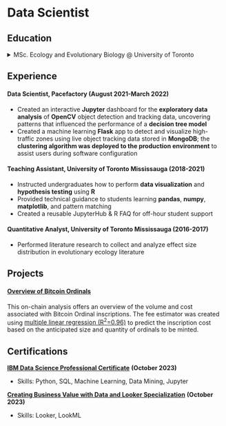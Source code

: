 # Data Scientist

## Education
<details>
  <summary>
    MSc. Ecology and Evolutionary Biology @ University of Toronto
  </summary>
  <ul>
  <li>Optimized wet lab experimental protocols via A/B and multivariate testing</li>
  <li>**Cleaned and transformed relational data for visualization and pattern identification</li>
  <li>Derived experimental insights using statistical techniques: regression, bootstrap, PCA</li>
  <li>Established reproducible data workflows with **Bash and Python using Snakemake</li>
  <li>Processed large-scale simulated resamples using CPU parallel processing for population genetics statistics estimation</li>
  </ul>
</details>
<p></p>

## Experience

#### Data Scientist, Pacefactory (August 2021-March 2022)
- Created an interactive **Jupyter** dashboard for the **exploratory data analysis** of **OpenCV** object detection and tracking data, uncovering patterns that influenced the performance of a **decision tree model**
- Created a machine learning **Flask** app to detect and visualize high-traffic zones using live object tracking data stored in **MongoDB**; the **clustering algorithm was deployed to the production environment** to assist users during software configuration

  
#### Teaching Assistant, University of Toronto Mississauga (2018-2021)
- Instructed undergraduates how to perform **data visualization** and **hypothesis testing** using **R**
- Provided technical guidance to students learning **pandas**, **numpy**, **matplotlib**, and pattern matching
- Created a reusable JupyterHub & R FAQ for off-hour student support
  
#### Quantitative Analyst, University of Toronto Mississauga (2016-2017)
- Performed literature research to collect and analyze effect size distribution in evolutionary ecology literature

## Projects
#### [Overview of Bitcoin Ordinals](https://btc-ordinal-dashboard.onrender.com/)
This on-chain analysis offers an overview of the volume and cost associated with Bitcoin Ordinal inscriptions. The fee estimator was created using [multiple linear regression (R<sup>2</sup>=0.96)](https://github.com/alicewchen/dashboard/blob/main/notebooks/linear_model.ipynb) to predict the inscription cost based on the anticipated size and quantity of ordinals to be minted.


## Certifications

[**IBM Data Science Professional Certificate**](https://coursera.org/share/ab30d36a1a17efd1ecf68d65aa58f1be) **(October 2023)**
- Skills: Python, SQL, Machine Learning, Data Mining, Jupyter

[**Creating Business Value with Data and Looker Specialization**](https://coursera.org/share/80dca214dea9b9b739322f3b23cd10d2) **(October 2023)**
- Skills: Looker, LookML



